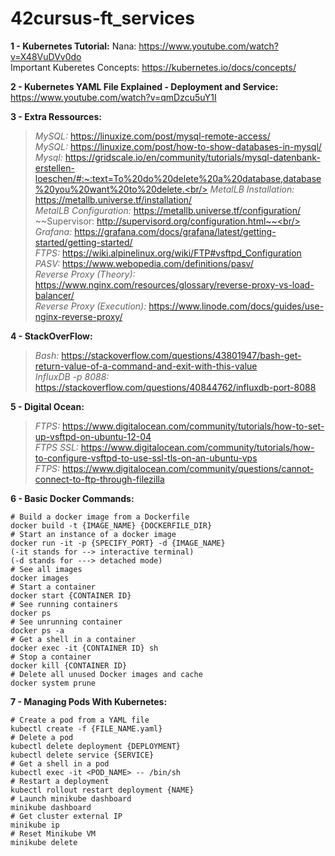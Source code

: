 # 42cursus-ft_services

**1 - Kubernetes Tutorial:**
Nana: https://www.youtube.com/watch?v=X48VuDVv0do<br/>
Important Kuberetes Concepts: https://kubernetes.io/docs/concepts/<br/>

**2 - Kubernetes YAML File Explained - Deployment and Service:**
https://www.youtube.com/watch?v=qmDzcu5uY1I

**3 - Extra Ressources:**<br/>
> *MySQL:* https://linuxize.com/post/mysql-remote-access/<br/>
> *MySQL:* https://linuxize.com/post/how-to-show-databases-in-mysql/<br/>
> *Mysql:* https://gridscale.io/en/community/tutorials/mysql-datenbank-erstellen-loeschen/#:~:text=To%20do%20delete%20a%20database,database%20you%20want%20to%20delete.<br/>
> *MetalLB Installation:* https://metallb.universe.tf/installation/<br/>
> *MetalLB Configuration:* https://metallb.universe.tf/configuration/<br/>
> ~~Supervisor: http://supervisord.org/configuration.html~~<br/>
> *Grafana:* https://grafana.com/docs/grafana/latest/getting-started/getting-started/<br/>
> *FTPS:* https://wiki.alpinelinux.org/wiki/FTP#vsftpd_Configuration<br/>
> *PASV:* https://www.webopedia.com/definitions/pasv/<br/>
> *Reverse Proxy (Theory):* https://www.nginx.com/resources/glossary/reverse-proxy-vs-load-balancer/<br/>
> *Reverse Proxy (Execution):* https://www.linode.com/docs/guides/use-nginx-reverse-proxy/<br/>

**4 - StackOverFlow:**<br/>
> *Bash:* https://stackoverflow.com/questions/43801947/bash-get-return-value-of-a-command-and-exit-with-this-value<br/>
> *InfluxDB -p 8088:* https://stackoverflow.com/questions/40844762/influxdb-port-8088<br/>

**5 - Digital Ocean:**<br/>
> *FTPS:* https://www.digitalocean.com/community/tutorials/how-to-set-up-vsftpd-on-ubuntu-12-04<br/>
> *FTPS SSL:* https://www.digitalocean.com/community/tutorials/how-to-configure-vsftpd-to-use-ssl-tls-on-an-ubuntu-vps<br/>
> *FTPS:* https://www.digitalocean.com/community/questions/cannot-connect-to-ftp-through-filezilla<br/>

**6 - Basic Docker Commands:**
```
# Build a docker image from a Dockerfile
docker build -t {IMAGE_NAME} {DOCKERFILE_DIR}
# Start an instance of a docker image
docker run -it -p {SPECIFY_PORT} -d {IMAGE_NAME}
(-it stands for --> interactive terminal)
(-d stands for ---> detached mode)
# See all images
docker images
# Start a container
docker start {CONTAINER ID}
# See running containers
docker ps
# See unrunning container
docker ps -a
# Get a shell in a container
docker exec -it {CONTAINER ID} sh
# Stop a container
docker kill {CONTAINER ID}
# Delete all unused Docker images and cache
docker system prune
```
**7 - Managing Pods With Kubernetes:**
```
# Create a pod from a YAML file
kubectl create -f {FILE_NAME.yaml}
# Delete a pod
kubectl delete deployment {DEPLOYMENT}
kubectl delete service {SERVICE}
# Get a shell in a pod
kubectl exec -it <POD_NAME> -- /bin/sh
# Restart a deployment
kubectl rollout restart deployment {NAME}
# Launch minikube dashboard
minikube dashboard
# Get cluster external IP
minikube ip
# Reset Minikube VM
minikube delete
```
